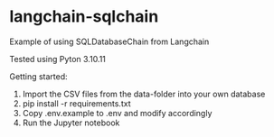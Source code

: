 # langchain-sqlchain
Example of using SQLDatabaseChain from Langchain

Tested using Pyton 3.10.11

Getting started:

1. Import the CSV files from the data-folder into your own database
2. pip install -r requirements.txt
3. Copy .env.example to .env and modify accordingly
4. Run the Jupyter notebook